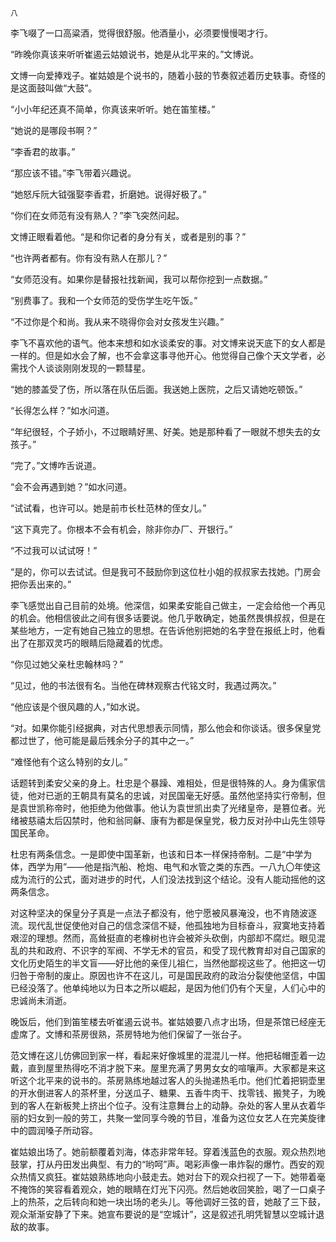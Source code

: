     八 

   李飞啜了一口高粱酒，觉得很舒服。他酒量小，必须要慢慢喝才行。

   “昨晚你真该来听听崔遏云姑娘说书，她是从北平来的。”文博说。

   文博一向爱捧戏子。崔姑娘是个说书的，随着小鼓的节奏叙述着历史轶事。奇怪的是这面鼓叫做“大鼓”。

   “小小年纪还真不简单，你真该来听听。她在笛笙楼。”

   “她说的是哪段书啊？”

   “李香君的故事。”

   “那应该不错。”李飞带着兴趣说。

   “她怒斥阮大钺强娶李香君，折磨她。说得好极了。”

   “你们在女师范有没有熟人？”李飞突然问起。

   文博正眼看着他。“是和你记者的身分有关，或者是别的事？”

   “也许两者都有。你有没有熟人在那儿？”

   “女师范没有。如果你是替报社找新闻，我可以帮你挖到一点数据。”

   “别费事了。我和一个女师范的受伤学生吃午饭。”

   “不过你是个和尚。我从来不晓得你会对女孩发生兴趣。”

   李飞不喜欢他的语气。他本来想和如水谈柔安的事。对文博来说天底下的女人都是一样的。但是如水会了解，也不会拿这事寻他开心。他觉得自己像个天文学者，必需找个人谈谈刚刚发现的一颗彗星。

   “她的膝盖受了伤，所以落在队伍后面。我送她上医院，之后又请她吃顿饭。”

   “长得怎么样？”如水问道。

   “年纪很轻，个子娇小，不过眼睛好黑、好美。她是那种看了一眼就不想失去的女孩子。”

   “完了。”文博咋舌说道。

   “会不会再遇到她？”如水问道。

   “试试看，也许可以。她是前市长杜范林的侄女儿。”

   “这下真完了。你根本不会有机会，除非你办厂、开银行。”

   “不过我可以试试呀！”

   “是的，你可以去试试。但是我可不鼓励你到这位杜小姐的叔叔家去找她。门房会把你丢出来的。”

   李飞感觉出自己目前的处境。他深信，如果柔安能自己做主，一定会给他一个再见的机会。他相信彼此之间有很多话要说。他几乎敢确定，她虽然畏惧叔叔，但是在某些地方，一定有她自己独立的思想。在告诉他别把她的名字登在报纸上时，他看出了在那双灵巧的眼睛后隐藏着的忧虑。

   “你见过她父亲杜忠翰林吗？”

   “见过，他的书法很有名。当他在碑林观察古代铭文时，我遇过两次。”

   “他应该是个很风趣的人，”如水说。

   “对。如果你能引经据典，对古代思想表示同情，那么他会和你谈话。很多保皇党都过世了，他可能是最后残余分子的其中之一。”

   “难怪他有个这么特别的女儿。”

   话题转到柔安父亲的身上。杜忠是个暴躁、难相处，但是很特殊的人。身为儒家信徒，他对已逝的王朝具有莫名的忠诚，对民国毫无好感。虽然他坚持实行帝制，但是袁世凯称帝时，他拒绝为他做事。他认为袁世凯出卖了光绪皇帝，是篡位者。光绪被慈禧太后囚禁时，他和翁同龢、康有为都是保皇党，极力反对孙中山先生领导国民革命。

   杜忠有两条信念。一是即使中国革新，也该和日本一样保持帝制。二是“中学为体，西学为用”——他是指汽船、枪炮、电气和水管之类的东西。一八九〇年使这成为流行的公式，面对进步的时代，人们没法找到这个结论。没有人能动摇他的这两条信念。

   对这种坚决的保皇分子真是一点法子都没有，他宁愿被风暴淹没，也不肯随波逐流。现代乱世促使他对自己的信念深信不疑，他孤独地为目标奋斗，寂寞地支持着艰涩的理想。然而，高耸挺直的老橡树也许会被斧头砍倒，内部却不腐烂。眼见混乱的共和政府、不识字的军阀、不学无术的官员，和受了现代教育却对自己国家的文化历史陌生的半文盲——好比他的亲侄儿祖仁，当然他鄙视这些了。他把这一切归咎于帝制的废止。原因也许不在这儿，可是国民政府的政治分裂使他坚信，中国已经没落了。他单纯地以为日本之所以崛起，是因为他们仍有个天皇，人们心中的忠诚尚未消逝。

   晚饭后，他们到笛笙楼去听崔遏云说书。崔姑娘要八点才出场，但是茶馆已经座无虚席了。文博和茶房很熟，茶房特地为他们保留了一张台子。

   范文博在这儿仿佛回到家一样，看起来好像城里的混混儿一样。他把毡帽歪着一边戴，直到屋里热得吃不消才脱下来。屋里充满了男男女女的喧嚷声。大家都是来这听这个北平来的说书的。茶房熟练地越过客人的头抛递热毛巾。他们忙着把铜壶里的开水倒进客人的茶杯里，分送瓜子、糖果、五香牛肉干、找零钱、搬凳子，为晚到的客人在新板凳上挤出个位子。没有注意舞台上的动静。杂处的客人里从衣着华丽的妇女到一般的劳工，共聚一堂同享今晚的节目，准备为这位女艺人在完美旋律中的圆润嗓子所动容。

   崔姑娘出场了。她前额覆着刘海，体态非常年轻。穿着浅蓝色的衣服。观众热烈地鼓掌，打从丹田发出典型、有力的“哟呵”声。喝彩声像一串炸裂的爆竹。西安的观众热情又疯狂。崔姑娘熟练地向小鼓走去。她对台下的观众扫视了一下。她带着毫不掩饰的笑容看着观众，她的眼睛在灯光下闪亮。然后她收回笑脸，喝了一口桌子上的热茶，之后转向和她一块出场的老头儿。等他调好三弦的音，她敲了三下鼓，观众渐渐安静了下来。她宣布要说的是“空城计”，这是叙述孔明凭智慧以空城计退敌的故事。

